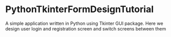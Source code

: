 # PythonTkinterFormDesignTutorial
A simple application written in Python using Tkinter GUI package. Here we design user login and registration screen and switch screens between them
